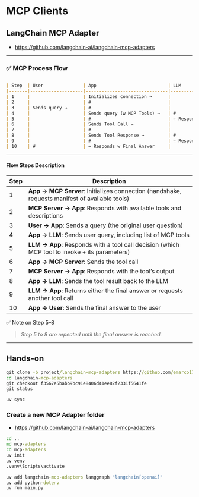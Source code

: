 # MCP Clients

## LangChain MCP Adapter 

- https://github.com/langchain-ai/langchain-mcp-adapters

---

### ✅ MCP Process Flow

```markdown

| Step  | User               | App                           | LLM                           | MCP Server                      |
|-------|--------------------|-------------------------------|-------------------------------|---------------------------------|
| 1     |                    | Initializes connection →      |                               | #                               |
| 2     |                    | #                             |                               | ← Responds w available tools    |
| 3     | Sends query →      | #                             |                               |                                 |
| 4     |                    | Sends query (w MCP Tools) →   | #                             |                                 |
| 5     |                    | #                             | ← Responds with Tool Call     |                                 |
| 6     |                    | Sends Tool Call →             |                               | #                               |
| 7     |                    | #                             |                               | ← Responds with tool response   |
| 8     |                    | Sends Tool Response →         | #                             |                                 |
| 9     |                    | #                             | ← Responds w Final Answer     |                                 |
| 10    | #                  | ← Responds w Final Answer     |                               |                                 |
```

---

#### Flow Steps Description

| Step | Description                                                                                    |
| ---- | ---------------------------------------------------------------------------------------------- |
| 1    | **App → MCP Server**: Initializes connection (handshake, requests manifest of available tools) |
| 2    | **MCP Server → App**: Responds with available tools and descriptions                           |
| 3    | **User → App**: Sends a query (the original user question)                                     |
| 4    | **App → LLM**: Sends user query, including list of MCP tools                                   |
| 5    | **LLM → App**: Responds with a tool call decision (which MCP tool to invoke + its parameters)  |
| 6    | **App → MCP Server**: Sends the tool call                                                      |
| 7    | **MCP Server → App**: Responds with the tool’s output                                          |
| 8    | **App → LLM**: Sends the tool result back to the LLM                                           |
| 9    | **LLM → App**: Returns either the final answer or requests another tool call                   |
| 10   | **App → User**: Sends the final answer to the user         

✅ Note on Step 5–8

> *Step 5 to 8 are repeated until the final answer is reached.*

---

## Hands-on

```cmd for Reference ONLY
git clone -b project/langchain-mcp-adapters https://github.com/emarco177/mcp-crash-course.git langchain-mcp-adapters
cd langchain-mcp-adapters
git checkout f3567e5babb9bc91e8406d41ee82f2331f5641fe
git status

uv sync

```

### Create a new MCP Adapter folder
- https://github.com/langchain-ai/langchain-mcp-adapters

```cmd
cd ..
md mcp-adapters
cd mcp-adapters
uv init
uv venv
.venv\Scripts\activate

uv add langchain-mcp-adapters langgraph "langchain[openai]"
uv add python-dotenv
uv run main.py

```

